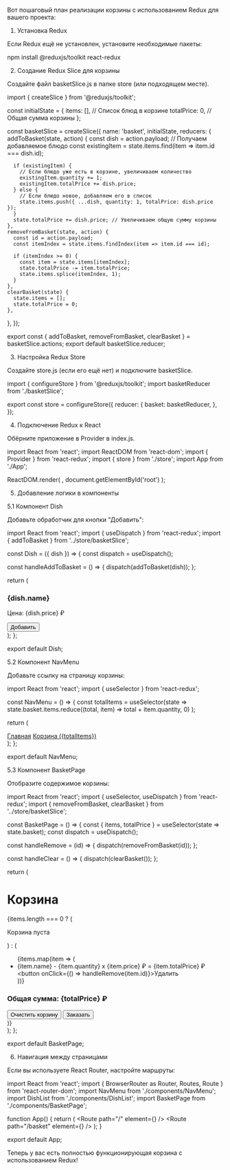 Вот пошаговый план реализации корзины с использованием Redux для вашего проекта:

1. Установка Redux

Если Redux ещё не установлен, установите необходимые пакеты:

npm install @reduxjs/toolkit react-redux

2. Создание Redux Slice для корзины

Создайте файл basketSlice.js в папке store (или подходящем месте).

import { createSlice } from '@reduxjs/toolkit';

const initialState = {
  items: [], // Список блюд в корзине
  totalPrice: 0, // Общая сумма корзины
};

const basketSlice = createSlice({
  name: 'basket',
  initialState,
  reducers: {
    addToBasket(state, action) {
      const dish = action.payload; // Получаем добавляемое блюдо
      const existingItem = state.items.find(item => item.id === dish.id);
      
      if (existingItem) {
        // Если блюдо уже есть в корзине, увеличиваем количество
        existingItem.quantity += 1;
        existingItem.totalPrice += dish.price;
      } else {
        // Если блюдо новое, добавляем его в список
        state.items.push({ ...dish, quantity: 1, totalPrice: dish.price });
      }
      state.totalPrice += dish.price; // Увеличиваем общую сумму корзины
    },
    removeFromBasket(state, action) {
      const id = action.payload;
      const itemIndex = state.items.findIndex(item => item.id === id);

      if (itemIndex >= 0) {
        const item = state.items[itemIndex];
        state.totalPrice -= item.totalPrice;
        state.items.splice(itemIndex, 1);
      }
    },
    clearBasket(state) {
      state.items = [];
      state.totalPrice = 0;
    },
  },
});

export const { addToBasket, removeFromBasket, clearBasket } = basketSlice.actions;
export default basketSlice.reducer;

3. Настройка Redux Store

Создайте store.js (если его ещё нет) и подключите basketSlice.

import { configureStore } from '@reduxjs/toolkit';
import basketReducer from './basketSlice';

export const store = configureStore({
  reducer: {
    basket: basketReducer,
  },
});

4. Подключение Redux к React

Обёрните приложение в Provider в index.js.

import React from 'react';
import ReactDOM from 'react-dom';
import { Provider } from 'react-redux';
import { store } from './store';
import App from './App';

ReactDOM.render(
  <Provider store={store}>
    <App />
  </Provider>,
  document.getElementById('root')
);

5. Добавление логики в компоненты

5.1 Компонент Dish

Добавьте обработчик для кнопки "Добавить":

import React from 'react';
import { useDispatch } from 'react-redux';
import { addToBasket } from '../store/basketSlice';

const Dish = ({ dish }) => {
  const dispatch = useDispatch();

  const handleAddToBasket = () => {
    dispatch(addToBasket(dish));
  };

  return (
    <div className="dish-card">
      <h3>{dish.name}</h3>
      <p>Цена: {dish.price} ₽</p>
      <button onClick={handleAddToBasket}>Добавить</button>
    </div>
  );
};

export default Dish;

5.2 Компонент NavMenu

Добавьте ссылку на страницу корзины:

import React from 'react';
import { useSelector } from 'react-redux';

const NavMenu = () => {
  const totalItems = useSelector(state =>
    state.basket.items.reduce((total, item) => total + item.quantity, 0)
  );

  return (
    <nav>
      <a href="/">Главная</a>
      <a href="/basket">
        Корзина ({totalItems})
      </a>
    </nav>
  );
};

export default NavMenu;

5.3 Компонент BasketPage

Отобразите содержимое корзины:

import React from 'react';
import { useSelector, useDispatch } from 'react-redux';
import { removeFromBasket, clearBasket } from '../store/basketSlice';

const BasketPage = () => {
  const { items, totalPrice } = useSelector(state => state.basket);
  const dispatch = useDispatch();

  const handleRemove = (id) => {
    dispatch(removeFromBasket(id));
  };

  const handleClear = () => {
    dispatch(clearBasket());
  };

  return (
    <div>
      <h1>Корзина</h1>
      {items.length === 0 ? (
        <p>Корзина пуста</p>
      ) : (
        <div>
          <ul>
            {items.map(item => (
              <li key={item.id}>
                {item.name} - {item.quantity} x {item.price} ₽ = {item.totalPrice} ₽
                <button onClick={() => handleRemove(item.id)}>Удалить</button>
              </li>
            ))}
          </ul>
          <h3>Общая сумма: {totalPrice} ₽</h3>
          <button onClick={handleClear}>Очистить корзину</button>
          <button>Заказать</button>
        </div>
      )}
    </div>
  );
};

export default BasketPage;

6. Навигация между страницами

Если вы используете React Router, настройте маршруты:

import React from 'react';
import { BrowserRouter as Router, Routes, Route } from 'react-router-dom';
import NavMenu from './components/NavMenu';
import DishList from './components/DishList';
import BasketPage from './components/BasketPage';

function App() {
  return (
    <Router>
      <NavMenu />
      <Routes>
        <Route path="/" element={<DishList />} />
        <Route path="/basket" element={<BasketPage />} />
      </Routes>
    </Router>
  );
}

export default App;

Теперь у вас есть полностью функционирующая корзина с использованием Redux!

